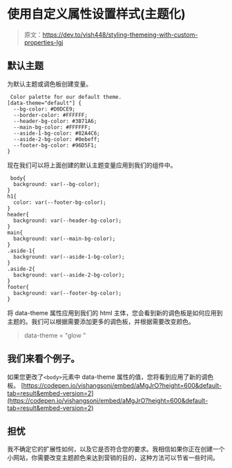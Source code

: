# 使用自定义属性设置样式(主题化)

> 原文：<https://dev.to/vish448/styling-themeing-with-custom-properties-lgj>

## 默认主题

为默认主题或调色板创建变量。

```
 Color palette for our default theme.
[data-theme="default"] {
  --bg-color: #D0DCE9;
  --border-color: #FFFFFF;
  --header-bg-color: #3B71A6;
  --main-bg-color: #FFFFFF;
  --aside-1-bg-color: #82A4C6;
  --aside-2-bg-color: #0ebeff;
  --footer-bg-color: #96D5F1;
} 

```

现在我们可以将上面创建的默认主题变量应用到我们的组件中。

```
 body{
  background: var(--bg-color);
}
h1{
  color: var(--footer-bg-color);
}
header{
  background: var(--header-bg-color);
}
main{
  background: var(--main-bg-color);
}
.aside-1{
  background: var(--aside-1-bg-color);
}
.aside-2{
  background: var(--aside-2-bg-color);
}
footer{
  background: var(--footer-bg-color);
} 
```

将 data-theme 属性应用到我们的 html 主体，您会看到新的调色板是如何应用到主题的。我们可以根据需要添加更多的调色板，并根据需要改变颜色。

> data-theme = "glow "

## 我们来看个例子。

如果您更改了`<body>`元素中 data-theme 属性的值，您将看到应用了新的调色板。
[https://codepen.io/vishangsoni/embed/aMgJrO?height=600&default-tab=result&embed-version=2](https://codepen.io/vishangsoni/embed/aMgJrO?height=600&default-tab=result&embed-version=2)

## 担忧

我不确定它的扩展性如何，以及它是否符合您的要求。我相信如果你正在创建一个小网站，你需要改变主题颜色来达到营销的目的，这种方法可以节省一些时间。